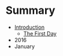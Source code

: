 # Summary

* [Introduction](README.md)
   * [The First Day](2016/01/26-the_first_day.md)
* 2016
* January


